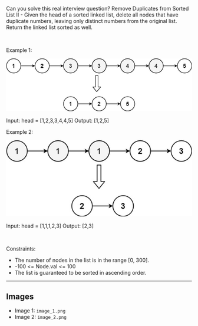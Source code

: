 Can you solve this real interview question? Remove Duplicates from Sorted List II - Given the head of a sorted linked list, delete all nodes that have duplicate numbers, leaving only distinct numbers from the original list. Return the linked list sorted as well.

 

Example 1:

![Example 1](./image_1.png)


Input: head = [1,2,3,3,4,4,5]
Output: [1,2,5]


Example 2:

![Example 2](./image_2.png)


Input: head = [1,1,1,2,3]
Output: [2,3]


 

Constraints:

 * The number of nodes in the list is in the range [0, 300].
 * -100 <= Node.val <= 100
 * The list is guaranteed to be sorted in ascending order.

---

## Images

- Image 1: `image_1.png`
- Image 2: `image_2.png`
